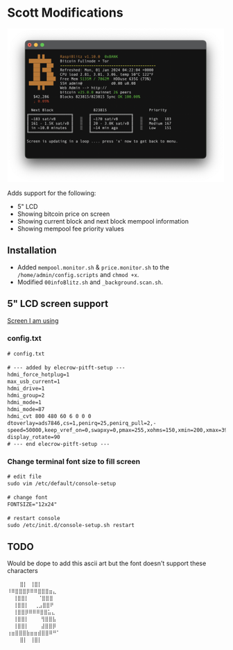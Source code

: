# Scott Modifications

<img src="pictures/scott_lcd.png" alt="alt text" width="500px" height="auto"/>

Adds support for the following:

- 5" LCD
- Showing bitcoin price on screen
- Showing current block and next block mempool information
- Showing mempool fee priority values

## Installation

- Added `mempool.monitor.sh` & `price.monitor.sh` to the `/home/admin/config.scripts` and `chmod +x`.
- Modified `00infoBlitz.sh` and `_background.scan.sh`.

## 5" LCD screen support

[Screen I am using](https://www.elecrow.com/download/product/DIS00005R/Elecrow_RC050S_5_Inch_HDMI_Touchscreen_Monitor_User_Manual.pdf)

### config.txt

```
# config.txt

# --- added by elecrow-pitft-setup ---
hdmi_force_hotplug=1
max_usb_current=1
hdmi_drive=1
hdmi_group=2
hdmi_mode=1
hdmi_mode=87
hdmi_cvt 800 480 60 6 0 0 0
dtoverlay=ads7846,cs=1,penirq=25,penirq_pull=2,-speed=50000,keep_vref_on=0,swapxy=0,pmax=255,xohms=150,xmin=200,xmax=3900,ymin=200,ymax=3900
display_rotate=90
# --- end elecrow-pitft-setup ---
```

### Change terminal font size to fill screen

```
# edit file
sudo vim /etc/default/console-setup

# change font
FONTSIZE="12x24"

# restart console
sudo /etc/init.d/console-setup.sh restart
```

## TODO

Would be dope to add this ascii art but the font doesn't support these characters

```text
    ⣿⡇ ⢸⣿⡇
⠸⠿⣿⣿⣿⡿⠿⠿⣿⣿⣿⣶⣄
  ⢸⣿⣿⡇   ⠈⣿⣿⣿
  ⢸⣿⣿⡇  ⢀⣠⣿⣿⠟
  ⢸⣿⣿⡿⠿⠿⠿⣿⣿⣥⣄
  ⢸⣿⣿⡇    ⢻⣿⣿⣧
  ⢸⣿⣿⡇    ⣼⣿⣿⡿
⢰⣶⣿⣿⣿⣷⣶⣶⣾⣿⣿⠿⠛⠁
    ⣿⡇ ⢸⣿⡇
```
